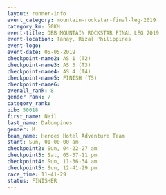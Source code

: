 ```yaml
---
layout: runner-info 
event_category: mountain-rockstar-final-leg-2019 
category_km: 50KM 
event-title: DBB MOUNTAIN ROCKSTAR FINAL LEG 2019 
event-location: Tanay, Rizal Philippines 
event-logo: 
event-date: 05-05-2019 
checkpoint-name2: AS 1 (T2) 
checkpoint-name3: AS 3 (T3) 
checkpoint-name4: AS 4 (T4) 
checkpoint-name5: FINISH (T5) 
checkpoint-name6: 
overall_rank: 8
gender_rank: 7
category_rank: 
bib: 50018
first_name: Neil
last_name: Dalumpines
gender: M
team_name: Heroes Hotel Adventure Team
start: Sun, 01-00-00 am
checkpoint2: Sun, 04-22-27 am
checkpoint3: Sat, 05-37-11 pm
checkpoint4: Sun, 11-36-34 am
checkpoint5: Sun, 12-41-29 pm
race_time: 11-41-29
status: FINISHER
---
```

